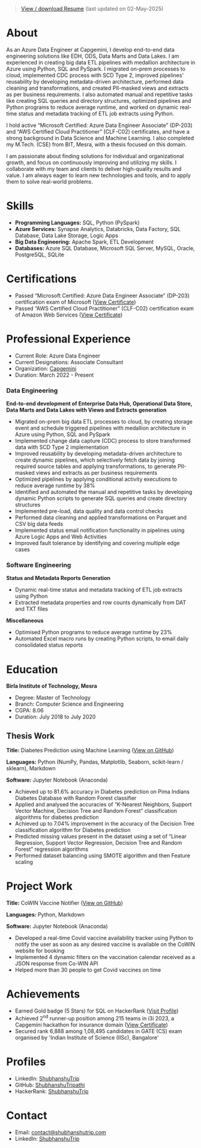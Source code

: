 >[View / download Resume](/Documents/Shubhanshu%20Tripathi%20Resume.pdf) (last updated on 02-May-2025)

# About
As an Azure Data Engineer at Capgemini, I develop end-to-end data engineering solutions like EDH, ODS, Data Marts and Data Lakes. I am experienced in creating big data ETL pipelines with medallion architecture in Azure using Python, SQL and PySpark. I migrated on-prem processes to cloud, implemented CDC process with SCD Type 2, improved pipelines' reusability by developing metadata-driven architecture, performed data cleaning and transformations, and created PII-masked views and extracts as per business requirements. I also automated manual and repetitive tasks like creating SQL queries and directory structures, optimized pipelines and Python programs to reduce average runtime, and worked on dynamic real-time status and metadata tracking of ETL job extracts using Python.

I hold active “Microsoft Certified: Azure Data Engineer Associate” (DP-203) and “AWS Certified Cloud Practitioner” (CLF-C02) certificates, and have a strong background in Data Science and Machine Learning. I also completed my M.Tech. (CSE) from BIT, Mesra, with a thesis focused on this domain.

I am passionate about finding solutions for individual and organizational growth, and focus on continuously improving and utilizing my skills. I collaborate with my team and clients to deliver high-quality results and value. I am always eager to learn new technologies and tools, and to apply them to solve real-world problems.

# Skills
- **Programming Languages:** SQL, Python (PySpark)
- **Azure Services:** Synapse Analytics, Databricks, Data Factory, SQL Database, Data Lake Storage, Logic Apps
- **Big Data Engineering:** Apache Spark, ETL Development
- **Databases:** Azure SQL Database, Microsoft SQL Server, MySQL, Oracle, PostgreSQL, SQLite

# Certifications
- Passed “Microsoft Certified: Azure Data Engineer Associate” (DP-203) certification exam of Microsoft ([View Certificate](https://learn.microsoft.com/api/credentials/share/en-in/ShubhanshuTrip/54E1195F6A581B3?sharingId=900DD26B4187729E))
- Passed “AWS Certified Cloud Practitioner” (CLF-C02) certification exam of Amazon Web Services ([View Certificate](/Documents/ST%20AWS-CCP%20Certificate.pdf))

# Professional Experience
- Current Role: Azure Data Engineer
- Current Designations: Associate Consultant
- Organization: [Capgemini](https://www.capgemini.com)
- Duration: March 2022 - Present

### Data Engineering
**End-to-end development of Enterprise Data Hub, Operational Data Store, Data Marts and Data Lakes with Views and Extracts generation**
- Migrated on-prem big data ETL processes to cloud, by creating storage event and schedule triggered pipelines with medallion architecture in Azure using Python, SQL and PySpark
- Implemented change data capture (CDC) process to store transformed data with SCD Type 2 implementation
- Improved reusability by developing metadata-driven architecture to create dynamic pipelines, which selectively fetch data by joining required source tables and applying transformations, to generate PII-masked views and extracts as per business requirements
- Optimized pipelines by applying conditional activity executions to reduce average runtime by 38%
- Identified and automated the manual and repetitive tasks by developing dynamic Python scripts to generate SQL queries and create directory structures
- Implemented pre-load, data quality and data control checks
- Performed data cleaning and applied transformations on Parquet and CSV big data feeds
- Implemented status email notification functionality in pipelines using Azure Logic Apps and Web Activities
- Improved fault tolerance by identifying and covering multiple edge cases

### Software Engineering
**Status and Metadata Reports Generation**
- Dynamic real-time status and metadata tracking of ETL job extracts using Python
- Extracted metadata properties and row counts dynamically from DAT and TXT files

**Miscellaneous**
- Optimised Python programs to reduce average runtime by 23%
- Automated Excel macro runs by creating Python scripts, to email daily consolidated status reports

# Education
**Birla Institute of Technology, Mesra**
- Degree: Master of Technology
- Branch: Computer Science and Engineering
- CGPA: 8.06
- Duration: July 2018 to July 2020

## Thesis Work

**Title:** Diabetes Prediction using Machine Learning ([View on GitHub](https://github.com/ShubhanshuTripathi/Diabetes-Prediction))

**Languages:** Python (NumPy, Pandas, Matplotlib, Seaborn, scikit-learn / sklearn), Markdown

**Software:** Jupyter Notebook (Anaconda)
- Achieved up to 81.6% accuracy in Diabetes prediction on Pima Indians Diabetes Database with Random Forest classifier
- Applied and analysed the accuracies of “K-Nearest Neighbors, Support Vector Machine, Decision Tree and Random Forest” classification algorithms for diabetes prediction
- Achieved up to 7.04% improvement in the accuracy of the Decision Tree classification algorithm for Diabetes prediction
- Predicted missing values present in the dataset using a set of “Linear Regression, Support Vector Regression, Decision Tree and Random Forest” regression algorithms
- Performed dataset balancing using SMOTE algorithm and then Feature scaling

# Project Work

**Title:** CoWIN Vaccine Notifier ([View on GitHub](https://github.com/ShubhanshuTripathi/CoWIN-Vaccine-Notifier))

**Languages:** Python, Markdown

**Software:** Jupyter Notebook (Anaconda)
- Developed a real-time Covid vaccine availability tracker using Python to notify the user as soon as any desired vaccine is available on the CoWIN website for booking
- Implemented 4 dynamic filters on the vaccination calendar received as a JSON response from Co-WIN API
- Helped more than 30 people to get Covid vaccines on time

# Achievements
- Earned Gold badge (5 Stars) for SQL on HackerRank ([Visit Profile](https://www.hackerrank.com/profile/ShubhanshuTrip))
- Achieved 2<sup>nd</sup> runner-up position among 215 teams in i3i 2023, a Capgemini hackathon for insurance domain ([View Certificate](/Documents/ST%20i3i%20Certificate.pdf))
- Secured rank 6,888 among 1,08,495 candidates in GATE (CS) exam organised by 'Indian Institute of Science (IISc), Bangalore'

# Profiles
- LinkedIn: [ShubhanshuTrip](https://www.linkedin.com/in/ShubhanshuTrip)
- GitHub: [ShubhanshuTripathi](https://github.com/ShubhanshuTripathi)
- HackerRank: [ShubhanshuTrip](https://www.hackerrank.com/profile/ShubhanshuTrip)

# Contact
- Email: [contact@shubhanshutrip.com](mailto:contact@shubhanshutrip.com)
- LinkedIn: [ShubhanshuTrip](https://www.linkedin.com/in/shubhanshutrip)
